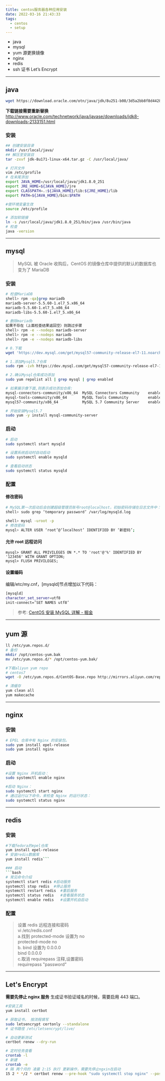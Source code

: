 ```yaml
---
title: centos服务器各种应用安装
date: 2022-03-16 21:43:33
tags:
  - centos
  - setup
---
```


- java
- mysql
- yum 源更换镜像
- nginx
- redis
- ssh 证书 Let’s Encrypt

---

## java

```bash
wget https://download.oracle.com/otn/java/jdk/8u251-b08/3d5a2bb8f8d4428bbe94aed7ec7ae784/jdk-8u251-linux-x64.tar.gz\?AuthParam\=1591100127_ba63c8b31debe96353a7ee64662e8a2f
```

**下载链接需要重新替换**
http://www.oracle.com/technetwork/java/javase/downloads/jdk8-downloads-2133151.html

### 安装

```bash
## 创建安装目录
mkdir /usr/local/java/
## 解压至安装目
tar -zxvf jdk-8u171-linux-x64.tar.gz -C /usr/local/java/

# 打开文件
vim /etc/profile
# 在末尾添加
export JAVA_HOME=/usr/local/java/jdk1.8.0_251
export JRE_HOME=${JAVA_HOME}/jre
export CLASSPATH=.:${JAVA_HOME}/lib:${JRE_HOME}/lib
export PATH=${JAVA_HOME}/bin:$PATH

#使环境变量生效
source /etc/profile

# 添加软链接
ln -s /usr/local/java/jdk1.8.0_251/bin/java /usr/bin/java
# 检查
java -version
```

---

## mysql

> MySQL 被 Oracle 收购后，CentOS 的镜像仓库中提供的默认的数据库也变为了 MariaDB

### 安装

```bash
# 检查MariaDB
shell> rpm -qa|grep mariadb
mariadb-server-5.5.60-1.el7_5.x86_64
mariadb-5.5.60-1.el7_5.x86_64
mariadb-libs-5.5.60-1.el7_5.x86_64

# 删除mariadb
如果不存在（上面检查结果返回空）则跳过步骤
shell> rpm -e --nodeps mariadb-server
shell> rpm -e --nodeps mariadb
shell> rpm -e --nodeps mariadb-libs

# 0.下载
wget 'https://dev.mysql.com/get/mysql57-community-release-el7-11.noarch.rpm'

# 1.添加Mysql5.7仓库
sudo rpm -ivh https://dev.mysql.com/get/mysql57-community-release-el7-11.noarch.rpm

# 2.确认Mysql仓库成功添加
sudo yum repolist all | grep mysql | grep enabled

# 如果展示像下面,则表示成功添加仓库:
mysql-connectors-community/x86_64  MySQL Connectors Community    enabled:     51
mysql-tools-community/x86_64       MySQL Tools Community         enabled:     63
mysql57-community/x86_64           MySQL 5.7 Community Server    enabled:    267

# 开始安装Mysql5.7
sudo yum -y install mysql-community-server

```

### 启动

```bash
# 启动
sudo systemctl start mysqld

# 设置系统启动时自动启动
sudo systemctl enable mysqld

# 查看启动状态
sudo systemctl status mysqld
```

### 配置

#### 修改密码

```bash
# MySQL第一次启动后会创建超级管理员账号root@localhost，初始密码存储在日志文件中：
shell> sudo grep ‘temporary password’ /var/log/mysqld.log

shell> mysql -uroot -p
# 修改密码
mysql> ALTER USER ‘root’@‘localhost’ IDENTIFIED BY ‘新密码’;
```

#### 允许 root 远程访问

```
mysql> GRANT ALL PRIVILEGES ON *.* TO 'root'@'%' IDENTIFIED BY '123456' WITH GRANT OPTION;
mysql> FLUSH PRIVILEGES;
```

#### 设置编码

编辑/etc/my.cnf，[mysqld]节点增加以下代码：

```bash
[mysqld]
character_set_server=utf8
init-connect=‘SET NAMES utf8’
```

> 参考: [CentOS 安装 MySQL 详解 - 掘金](https://juejin.im/post/5d07cf13f265da1bd522cfb6#heading-24)

---

## yum 源

```bash
ll /etc/yum.repos.d/
# 备份
mkdir /opt/centos-yum.bak
mv /etc/yum.repos.d/* /opt/centos-yum.bak/

#下载aliyun yum repo
# centos7
wget -O /etc/yum.repos.d/CentOS-Base.repo http://mirrors.aliyun.com/repo/Centos-7.repo

# 清缓存
yum clean all
yum makecache
```

---

## nginx

### 安装

```bash
# EPEL 仓库中有 Nginx 的安装包。
sudo yum install epel-release
sudo yum install nginx
```

### 启动

```bash
#设置 Nginx 开机启动：
sudo systemctl enable nginx

#启动 Nginx：
sudo systemctl start nginx
# 通过运行以下命令，来检查 Nginx 的运行状态：
sudo systemctl status nginx
```

---

## redis

### 安装

````bash
#下载fedora的epel仓库
yum install epel-release
# 安装redis数据库
yum install redis```

### 启动
```bash
# 常见命令介绍
systemctl start redis #启动服务
systemctl stop redis  #停止服务
systemctl restart redis  #重启服务
systemctl status redis   #查看服务状态
systemctl enable redis   #设置开机自启动
````

### 配置

> 设置 redis 远程连接和密码  
> vi /etc/redis.conf  
> a.找到 protected-mode 设置为 no  
>  protected-mode no  
> b. bind 设置为 0.0.0.0  
>  bind 0.0.0.0  
> c.取消 requirepass 注释,设置密码  
>  requirepass "password"

---

## Let's Encrypt

**需要先停止 nginx 服务**
生成证书验证域名的时候，需要启用 443 端口。

```bash
#安装工具
yum install certbot

# 获取证书， 按流程填写
sudo letsencrypt certonly --standalone
# 证书路径 /etc/letsencrypt/live/

# 自动更新测试
certbot renew --dry-run

# 定时任务查看
crontab -l
# 新建
crontab -e
# 隔 两个月的 凌晨 2:15 执行 更新操作，需要先停止ngxin在启动
15 2 * */2 * certbot renew --pre-hook "sudo systemctl stop nginx" --post-hook "sudo systemctl start nginx"  >> /var/log/certbot-renew.log

```
